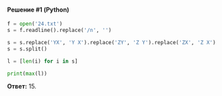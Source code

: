 #### Решение #1 (Python)
```python
f = open('24.txt')
s = f.readline().replace('/n', '')

s = s.replace('YX', 'Y X').replace('ZY', 'Z Y').replace('ZX', 'Z X')
s = s.split()

l = [len(i) for i in s]

print(max(l))
```
**Ответ:** 15.
